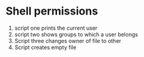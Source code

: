 # Shell permissions
1. script one prints the current user
2. script two shows groups to which a user belongs
3. Script three changes owner of file to other
4. Script creates empty file

